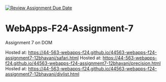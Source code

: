 [![Review Assignment Due Date](https://classroom.github.com/assets/deadline-readme-button-22041afd0340ce965d47ae6ef1cefeee28c7c493a6346c4f15d667ab976d596c.svg)](https://classroom.github.com/a/NPDM3uFp)
# WebApps-F24-Assignment-7
Assignment 7 on DOM

Hosted at: https://44-563-webapps-f24.github.io/44563-webapps-f24-assignment7-12bhavani/safari.html
Hosted at: https://44-563-webapps-f24.github.io/44563-webapps-f24-assignment7-12bhavani/precision.html
Hosted at: https://44-563-webapps-f24.github.io/44563-webapps-f24-assignment7-12bhavani/divlist.html
